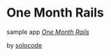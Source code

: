 # One Month Rails
sample app
[*One Month Rails*](http://onemonthrails.com)

by [solocode](http://solocode.me)